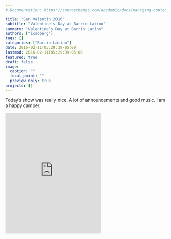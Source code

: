```yaml
---
# Documentation: https://sourcethemes.com/academic/docs/managing-content/

title: "San Valentín 2016"
subtitle: "Valentine's Day at Barrio Latino"
summary: "Valentine's Day at Barrio Latino"
authors: ["icaoberg"]
tags: []
categories: ["Barrio Latino"]
date: 2016-02-11T05:29:39-05:00
lastmod: 2016-02-11T05:29:39-05:00
featured: true
draft: false
image:
  caption: ""
  focal_point: ""
  preview_only: true
projects: []
---
```


Today’s show was really nice. A lot of announcements and good music. I am a happy camper.

<iframe src="https://open.spotify.com/embed?uri=spotify%3Aplaylist%3A0XQ6ZltsrXCtOz67aJA94I" width="300" height="380" frameborder="0" allowtransparency="true" allow="encrypted-media"></iframe>
